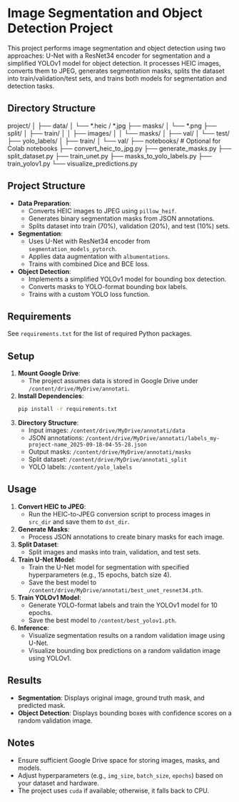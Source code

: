# Image Segmentation and Object Detection Project

This project performs image segmentation and object detection using two approaches: U-Net with a ResNet34 encoder for segmentation and a simplified YOLOv1 model for object detection. It processes HEIC images, converts them to JPEG, generates segmentation masks, splits the dataset into train/validation/test sets, and trains both models for segmentation and detection tasks.
## Directory Structure
project/
│
├── data/
│   └── *.heic / *.jpg
├── masks/
│   └── *.png
├── split/
│   ├── train/
│   │   ├── images/
│   │   └── masks/
│   ├── val/
│   └── test/
├── yolo_labels/
│   ├── train/
│   └── val/
├── notebooks/  # Optional for Colab notebooks
├── convert_heic_to_jpg.py
├── generate_masks.py
├── split_dataset.py
├── train_unet.py
├── masks_to_yolo_labels.py
├── train_yolov1.py
└── visualize_predictions.py

## Project Structure
- **Data Preparation**:
  - Converts HEIC images to JPEG using `pillow_heif`.
  - Generates binary segmentation masks from JSON annotations.
  - Splits dataset into train (70%), validation (20%), and test (10%) sets.
- **Segmentation**:
  - Uses U-Net with ResNet34 encoder from `segmentation_models_pytorch`.
  - Applies data augmentation with `albumentations`.
  - Trains with combined Dice and BCE loss.
- **Object Detection**:
  - Implements a simplified YOLOv1 model for bounding box detection.
  - Converts masks to YOLO-format bounding box labels.
  - Trains with a custom YOLO loss function.

## Requirements
See `requirements.txt` for the list of required Python packages.

## Setup
1. **Mount Google Drive**:
   - The project assumes data is stored in Google Drive under `/content/drive/MyDrive/annotati`.
2. **Install Dependencies**:
   ```bash
   pip install -r requirements.txt
   ```
3. **Directory Structure**:
   - Input images: `/content/drive/MyDrive/annotati/data`
   - JSON annotations: `/content/drive/MyDrive/annotati/labels_my-project-name_2025-09-18-04-55-28.json`
   - Output masks: `/content/drive/MyDrive/annotati/masks`
   - Split dataset: `/content/drive/MyDrive/annotati_split`
   - YOLO labels: `/content/yolo_labels`

## Usage
1. **Convert HEIC to JPEG**:
   - Run the HEIC-to-JPEG conversion script to process images in `src_dir` and save them to `dst_dir`.
2. **Generate Masks**:
   - Process JSON annotations to create binary masks for each image.
3. **Split Dataset**:
   - Split images and masks into train, validation, and test sets.
4. **Train U-Net Model**:
   - Train the U-Net model for segmentation with specified hyperparameters (e.g., 15 epochs, batch size 4).
   - Save the best model to `/content/drive/MyDrive/annotati/best_unet_resnet34.pth`.
5. **Train YOLOv1 Model**:
   - Generate YOLO-format labels and train the YOLOv1 model for 10 epochs.
   - Save the best model to `/content/best_yolov1.pth`.
6. **Inference**:
   - Visualize segmentation results on a random validation image using U-Net.
   - Visualize bounding box predictions on a random validation image using YOLOv1.

## Results
- **Segmentation**: Displays original image, ground truth mask, and predicted mask.
- **Object Detection**: Displays bounding boxes with confidence scores on a random validation image.

## Notes
- Ensure sufficient Google Drive space for storing images, masks, and models.
- Adjust hyperparameters (e.g., `img_size`, `batch_size`, `epochs`) based on your dataset and hardware.
- The project uses `cuda` if available; otherwise, it falls back to CPU.